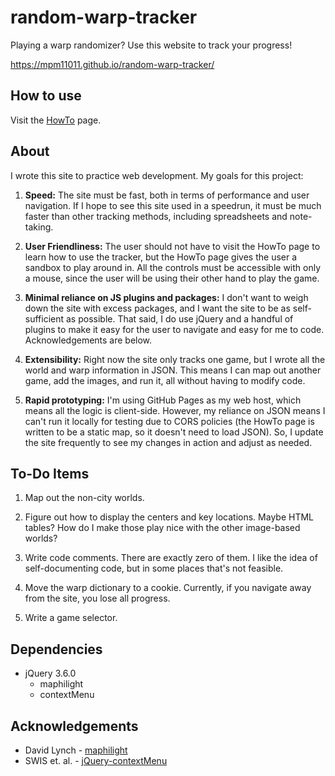 # random-warp-tracker

Playing a warp randomizer? Use this website to track your progress!

https://mpm11011.github.io/random-warp-tracker/

## How to use

Visit the [HowTo](https://mpm11011.github.io/random-warp-tracker/howto.html) page.

## About

I wrote this site to practice web development. My goals for this project:

1. **Speed:** The site must be fast, both in terms of performance and user navigation. If I hope to see this site used in a speedrun, it must be much faster than other tracking methods, including spreadsheets and note-taking. 

2. **User Friendliness:** The user should not have to visit the HowTo page to learn how to use the tracker, but the HowTo page gives the user a sandbox to play around in. All the controls must be accessible with only a mouse, since the user will be using their other hand to play the game.

3. **Minimal reliance on JS plugins and packages:** I don't want to weigh down the site with excess packages, and I want the site to be as self-sufficient as possible. That said, I do use jQuery and a handful of plugins to make it easy for the user to navigate and easy for me to code. Acknowledgements are below.  

4. **Extensibility:** Right now the site only tracks one game, but I wrote all the world and warp information in JSON. This means I can map out another game, add the images, and run it, all without having to modify code.

4. **Rapid prototyping:** I'm using GitHub Pages as my web host, which means all the logic is client-side. However, my reliance on JSON means I can't run it locally for testing due to CORS policies (the HowTo page is written to be a static map, so it doesn't need to load JSON). So, I update the site frequently to see my changes in action and adjust as needed.

## To-Do Items

1. Map out the non-city worlds.

2. Figure out how to display the centers and key locations. Maybe HTML tables? How do I make those play nice with the other image-based worlds?

3. Write code comments. There are exactly zero of them. I like the idea of self-documenting code, but in some places that's not feasible. 

4. Move the warp dictionary to a cookie. Currently, if you navigate away from the site, you lose all progress.

99. Write a game selector.

## Dependencies

* jQuery 3.6.0
	* maphilight
	* contextMenu

## Acknowledgements

* David Lynch - [maphilight](https://davidlynch.org/blog/2008/03/maphilight-image-map-mouseover-highlighting/)
* SWIS et. al. - [jQuery-contextMenu](https://github.com/swisnl/jQuery-contextMenu)